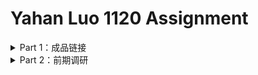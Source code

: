 # Yahan Luo 1120 Assignment
<details>
<summary> Part 1：成品链接 </summary>
  
### 选题方向
* 成品链接在此处！[请戳这里](https://readymag.com/u25494332/allthelightwecannotsee/)
* 一些小小的tip
  * 请使用Chrome浏览器！请使用Chrome浏览器！请使用Chrome浏览器！
  * 缩放比例在90%到110%为佳。
  * 加载速度太慢。希望可以等待一下呜呜呜呜。（其实也似乎只能等待？）
  * 


  
由于这一次可以自选题目！我想做一点自己喜欢的：不出所料的话应该是 **和文学/艺术相关** 的。
* **最开始** 比较想做的是 **书的可视化** ，因为一直对于某几本书怀着无比的热爱，这种热爱哪怕写了长篇大论的读后感也没办法纾解。**爱它就把它可视化吧！**
* 然而，现在我看到的而言，书籍的可视化实在是少数派。为何？**没有用。**
  * 为什么叫新闻？必定有异于常理的新鲜事，但是一本书，怎么体现它的新鲜事？这还是新闻吗？
  * 为什么叫数据新闻？数据呢？**词频分析？人物关系？**
  * 最后，到底为什么要做呢？一本书可以直接阅读。做一本书的可视化，不就是为了可视化而可视化吗？
* 针对最后一个问题，我甚至有点膨胀。**在将来，可视化会不会变成一种新的艺术形式？** 类似于视觉小说那样，以网页为基础，综合各种媒体形式（文图表音视频），游走于电影、游戏的边缘，将信息的理解难度降低。
* 扯远了。
* 无论如何，先定下来这个题了。在这个功能主义至上的年代，能在一个允许无用的场合正大光明无用一下，太奢侈了。
* 具体做哪本书还没有确定，现在比较想做的 **《All the light we cannot see》** 。原因是太喜欢这本书。
* 如果找不到好的切入点，肯定还要换。
</details>

<details>
<summary> Part 2：前期调研 </summary>
  

</details>

  
  

